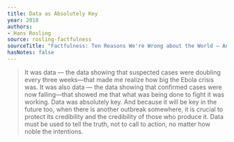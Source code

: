 ```yaml
---
title: Data as Absolutely Key
year: 2018
authors:
- Hans Rosling
source: rosling-factfulness
sourceTitle: "Factfulness: Ten Reasons We're Wrong about the World – And Why Things Are Better Than You Think"
hasNotes: false
---
```


> It was data — the data showing that suspected cases were doubling every three weeks—that made me realize how big the Ebola crisis was. It was also data — the data showing that confirmed cases were now falling—that showed me that what was being done to fight it was working. Data was absolutely key. And because it will be key in the future too, when there is another outbreak somewhere, it is crucial to protect its credibility and the credibility of those who produce it. Data must be used to tell the truth, not to call to action, no matter how noble the intentions.
